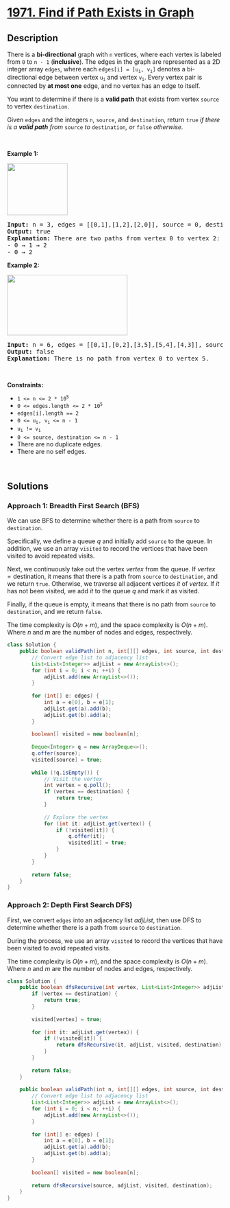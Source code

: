 # [1971. Find if Path Exists in Graph](https://leetcode.com/problems/find-if-path-exists-in-graph)

## Description

<p>There is a <strong>bi-directional</strong> graph with <code>n</code> vertices, where each vertex is labeled from <code>0</code> to <code>n - 1</code> (<strong>inclusive</strong>). The edges in the graph are represented as a 2D integer array <code>edges</code>, where each <code>edges[i] = [u<sub>i</sub>, v<sub>i</sub>]</code> denotes a bi-directional edge between vertex <code>u<sub>i</sub></code> and vertex <code>v<sub>i</sub></code>. Every vertex pair is connected by <strong>at most one</strong> edge, and no vertex has an edge to itself.</p>

<p>You want to determine if there is a <strong>valid path</strong> that exists from vertex <code>source</code> to vertex <code>destination</code>.</p>

<p>Given <code>edges</code> and the integers <code>n</code>, <code>source</code>, and <code>destination</code>, return <code>true</code><em> if there is a <strong>valid path</strong> from </em><code>source</code><em> to </em><code>destination</code><em>, or </em><code>false</code><em> otherwise</em><em>.</em></p>
<p>&nbsp;</p>

<p><strong class="example">Example 1:</strong></p>
<img alt="" src="https://fastly.jsdelivr.net/gh/doocs/leetcode@main/solution/1900-1999/1971.Find%20if%20Path%20Exists%20in%20Graph/images/validpath-ex1.png" style="width: 141px; height: 121px;" />
<pre>
<strong>Input:</strong> n = 3, edges = [[0,1],[1,2],[2,0]], source = 0, destination = 2
<strong>Output:</strong> true
<strong>Explanation:</strong> There are two paths from vertex 0 to vertex 2:
- 0 &rarr; 1 &rarr; 2
- 0 &rarr; 2
</pre>

<p><strong class="example">Example 2:</strong></p>
<img alt="" src="https://fastly.jsdelivr.net/gh/doocs/leetcode@main/solution/1900-1999/1971.Find%20if%20Path%20Exists%20in%20Graph/images/validpath-ex2.png" style="width: 281px; height: 141px;" />
<pre>
<strong>Input:</strong> n = 6, edges = [[0,1],[0,2],[3,5],[5,4],[4,3]], source = 0, destination = 5
<strong>Output:</strong> false
<strong>Explanation:</strong> There is no path from vertex 0 to vertex 5.
</pre>
<p>&nbsp;</p>

<p><strong>Constraints:</strong></p>
<ul>
    <li><code>1 &lt;= n &lt;= 2 * 10<sup>5</sup></code></li>
    <li><code>0 &lt;= edges.length &lt;= 2 * 10<sup>5</sup></code></li>
    <li><code>edges[i].length == 2</code></li>
    <li><code>0 &lt;= u<sub>i</sub>, v<sub>i</sub> &lt;= n - 1</code></li>
    <li><code>u<sub>i</sub> != v<sub>i</sub></code></li>
    <li><code>0 &lt;= source, destination &lt;= n - 1</code></li>
    <li>There are no duplicate edges.</li>
    <li>There are no self edges.</li>
</ul>
<p>&nbsp;</p>

## Solutions

### **Approach 1: Breadth First Search (BFS)**

We can use BFS to determine whether there is a path from `source` to `destination`.

Specifically, we define a queue $q$ and initially add `source` to the queue. In addition, we use an array `visited` to record the vertices that have been visited to avoid repeated visits.

Next, we continuously take out the vertex $vertex$ from the queue. If $vertex = \text{destination}$, it means that there is a path from `source` to `destination`, and we return `true`. Otherwise, we traverse all adjacent vertices $it$ of $vertex$. If $it$ has not been visited, we add $it$ to the queue $q$ and mark $it$ as visited.

Finally, if the queue is empty, it means that there is no path from `source` to `destination`, and we return `false`.

The time complexity is $O(n + m)$, and the space complexity is $O(n + m)$. Where $n$ and $m$ are the number of nodes and edges, respectively.

```java
class Solution {
    public boolean validPath(int n, int[][] edges, int source, int destination) {
        // Convert edge list to adjacency list
        List<List<Integer>> adjList = new ArrayList<>();
        for (int i = 0; i < n; ++i) {
            adjList.add(new ArrayList<>());
        }
        
        for (int[] e: edges) {
            int a = e[0], b = e[1];
            adjList.get(a).add(b);
            adjList.get(b).add(a);
        }
        
        boolean[] visited = new boolean[n];
        
        Deque<Integer> q = new ArrayDeque<>();
        q.offer(source);
        visited[source] = true;
        
        while (!q.isEmpty()) {
            // Visit the vertex
            int vertex = q.poll();
            if (vertex == destination) {
                return true;
            }
            
            // Explore the vertex
            for (int it: adjList.get(vertex)) {
                if (!visited[it]) {
                    q.offer(it);
                    visited[it] = true;
                }
            }
        }
        
        return false;
    }
}
```

### **Approach 2: Depth First Search DFS)**

First, we convert `edges` into an adjacency list $adjList$, then use DFS to determine whether there is a path from `source` to `destination`.

During the process, we use an array `visited` to record the vertices that have been visited to avoid repeated visits.

The time complexity is $O(n + m)$, and the space complexity is $O(n + m)$. Where $n$ and $m$ are the number of nodes and edges, respectively.

```java
class Solution {
    public boolean dfsRecursive(int vertex, List<List<Integer>> adjList, boolean[] visited, int destination) {
        if (vertex == destination) {
            return true;
        }
        
        visited[vertex] = true;
        
        for (int it: adjList.get(vertex)) {
            if (!visited[it]) {
                return dfsRecursive(it, adjList, visited, destination);
            }
        }
        
        return false;
    }
    
    public boolean validPath(int n, int[][] edges, int source, int destination) {
        // Convert edge list to adjacency list
        List<List<Integer>> adjList = new ArrayList<>();
        for (int i = 0; i < n; ++i) {
            adjList.add(new ArrayList<>());
        }
        
        for (int[] e: edges) {
            int a = e[0], b = e[1];
            adjList.get(a).add(b);
            adjList.get(b).add(a);
        }
        
        boolean[] visited = new boolean[n];
        
        return dfsRecursive(source, adjList, visited, destination);
    }
}
```